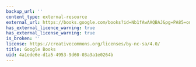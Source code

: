 ```yaml
---
backup_url: ''
content_type: external-resource
external_url: https://books.google.com/books?id=Nb1fAwAAQBAJ&pg=PA85=onepage#v=onepage&q&f=false
has_external_licence_warning: true
has_external_license_warning: true
is_broken: ''
license: https://creativecommons.org/licenses/by-nc-sa/4.0/
title: Google Books
uid: 4a1ede6e-d1a5-4953-9d60-03a3a1e0264b
---
```

